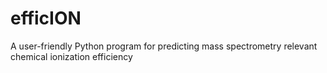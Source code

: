 # efficION
A user-friendly Python program for predicting mass spectrometry relevant chemical ionization efficiency
